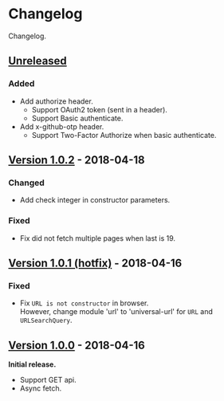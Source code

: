 # Changelog
Changelog.

## [Unreleased]
### Added
- Add authorize header.
    - Support OAuth2 token (sent in a header).
    - Support Basic authenticate.
- Add x-github-otp header.
    - Support Two-Factor Authorize when basic authenticate.

## [Version 1.0.2][1.0.2] - 2018-04-18
### Changed
- Add check integer in constructor parameters.

### Fixed
- Fix did not fetch multiple pages when last is 19.

## [Version 1.0.1 (hotfix)][1.0.1] - 2018-04-16
### Fixed
- Fix `URL is not constructor` in browser.  
However, change module 'url' to 'universal-url' for `URL` and `URLSearchQuery`.

## [Version 1.0.0][1.0.0] - 2018-04-16
**Initial release.**
* Support GET api.
* Async fetch.

[Unreleased]: https://github.com/kPherox/fetch-github-api/compare/1.0.2...develop
[1.0.2]: https://github.com/kPherox/fetch-github-api/compare/1.0.1...1.0.2
[1.0.1]: https://github.com/kPherox/fetch-github-api/compare/1.0.0...1.0.1
[1.0.0]: https://github.com/kPherox/fetch-github-api/compare/01dd3c9...1.0.0

